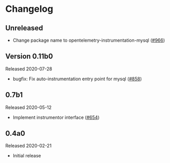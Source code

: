# Changelog

## Unreleased

- Change package name to opentelemetry-instrumentation-mysql
  ([#966](https://github.com/open-telemetry/opentelemetry-python/pull/966))

## Version 0.11b0

Released 2020-07-28

- bugfix: Fix auto-instrumentation entry point for mysql
  ([#858](https://github.com/open-telemetry/opentelemetry-python/pull/858))

## 0.7b1

Released 2020-05-12

- Implement instrumentor interface ([#654](https://github.com/open-telemetry/opentelemetry-python/pull/654))

## 0.4a0

Released 2020-02-21

- Initial release